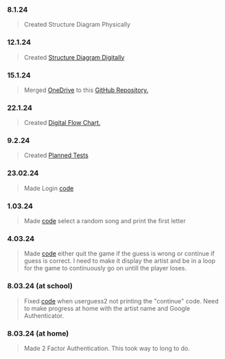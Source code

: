 

### 8.1.24
>Created Structure Diagram Physically

### 12.1.24 
>Created [Structure Diagram Digitally](https://github.com/KainSummerfield1/ComputerScienceProject/blob/main/StructureDiagram.png)

### 15.1.24
>Merged [OneDrive](https://www.microsoft.com/en-gb/microsoft-365/onedrive/online-cloud-storage) to this [GitHub Repository.](https://github.com/KainSummerfield1/ComputerScienceProject)

### 22.1.24
>Created [Digital Flow Chart.](https://github.com/KainSummerfield1/ComputerScienceProject/blob/main/flowchart.png)

### 9.2.24
>Created [Planned Tests](https://github.com/KainSummerfield1/ComputerScienceProject/blob/main/tests)

### 23.02.24
>Made Login [code](https://github.com/KainSummerfield1/ComputerScienceProject/blob/main/Project.py)

### 1.03.24
>Made [code](https://github.com/KainSummerfield1/ComputerScienceProject/blob/main/Project.py) select a random song and print the first letter

### 4.03.24
>Made [code](https://github.com/KainSummerfield1/ComputerScienceProject/blob/main/Project.py) either quit the game if the guess is wrong or continue if guess is correct. I need to make it display the artist and be in a loop for the game to continuously go on untill the player loses.

### 8.03.24 (at school)
>Fixed [code](https://github.com/KainSummerfield1/ComputerScienceProject/blob/main/Project.py) when userguess2 not printing the "continue" code. Need to make progress at home with the artist name and Google Authenticator.

### 8.03.24 (at home)
>Made 2 Factor Authentication. This took way to long to do.
